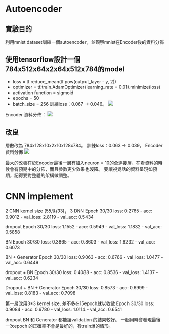 # Autoencoder
## 實驗目的
利用mnist dataset訓練一個autoencoder，並觀察mnist在Encoder後的資料分佈
## 使用tensorflow設計一個 784x512x64x2x64x512x784的model
* loss = tf.reduce_mean(tf.pow(output_layer - y, 2))
* optimizer = tf.train.AdamOptimizer(learning_rate = 0.01).minimize(loss)
* activation function = sigmoid
* epochs = 50
* batch_size = 256
訓練loss：0.067 -> 0.046。
 ![](https://i.imgur.com/iXgmRrV.png)

Encoder 資料分佈：
![](https://i.imgur.com/nEFQ7x7.png)

## 改良
層數改為 784x128x10x2x10x128x784。
訓練loss：0.063 -> 0.039。
Encoder 資料分佈
![](https://i.imgur.com/PhIj9ox.png)

最大的改善在於Encoder最後一層有加入neuron = 10的全連接層，在看資料的時候會有預期中的分佈，而且參數更少效果也沒降。
要讓視覺話的資料呈現如預期，記得要對整體的架構做調整。

# CNN implement

2 CNN kernel size (5*5)&(3*3)， 3 DNN
Epoch 30/30
loss: 0.2765 - acc: 0.9012 - val_loss: 2.8119 - val_acc: 0.5434

dropout
Epoch 30/30
loss: 1.1552 - acc: 0.5949 - val_loss: 1.1832 - val_acc: 0.5858

BN
Epoch 30/30
loss: 0.3865 - acc: 0.8603 - val_loss: 1.6232 - val_acc: 0.6073

BN + Generator
Epoch 30/30
loss: 0.9063 - acc: 0.6766 - val_loss: 1.0477 - val_acc: 0.6449

dropout + BN
Epoch 30/30
loss: 0.4088 - acc: 0.8536 - val_loss: 1.4137 - val_acc: 0.6234

Dropout + BN + Generator
Epoch 30/30
loss: 0.8573 - acc: 0.6999 - val_loss: 0.8183 - val_acc: 0.7098

第一層改用3*3 kernel size, 差不多在15epoch就以收斂 
Epoch 30/30
loss: 0.9084 - acc: 0.6780 - val_loss: 1.0114 - val_acc: 0.6541

dropout BN 和 Generator 都能讓validation 的結果較好。
一起用時會發現最後一次epoch 的正確率不會是最好的，有train爆的情形。 